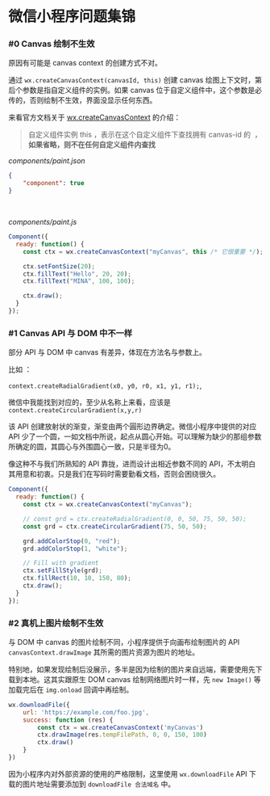 微信小程序问题集锦
===

### #<span>0 Canvas 绘制不生效 

原因有可能是 canvas context 的创建方式不对。

通过 `wx.createCanvasContext(canvasId, this)` 创建 canvas 绘图上下文时，第后个参数是指自定义组件的实例。如果 canvas 位于自定义组件中，这个参数是必传的，否则绘制不生效，界面没显示任何东西。

来看官方文档关于 [wx.createCanvasContext](https://developers.weixin.qq.com/miniprogram/dev/api/canvas/create-canvas-context.html) 的介绍：

> 自定义组件实例 this ，表示在这个自定义组件下查找拥有 canvas-id 的 <canvas/> ，**如果省略，则不在任何自定义组件内查找**

*components/paint.json*
```json
{
    "component": true
}
```
<br>

*components/paint.js*
```js
Component({
  ready: function() {
    const ctx = wx.createCanvasContext("myCanvas", this /* 它很重要 */);

    ctx.setFontSize(20);
    ctx.fillText("Hello", 20, 20);
    ctx.fillText("MINA", 100, 100);

    ctx.draw();
  }
});
```


### #<span>1  Canvas API 与 DOM 中不一样

部分 API 与 DOM 中 canvas 有差异，体现在方法名与参数上。

比如 ：

`context.createRadialGradient(x0, y0, r0, x1, y1, r1);`, 

微信中我能找到对应的，至少从名称上来看，应该是 `context.createCircularGradient(x,y,r)`


该 API 创建放射状的渐变，渐变由两个圓形边界确定。微信小程序中提供的对应 API 少了一个圆，一如文档中所说，起点从圆心开始。可以理解为缺少的那组参数所确定的圆，其圆心与外围圆心一致，只是半径为0。

像这种不与我们所熟知的 API 靠拢，进而设计出相近参数不同的 API，不太明白其用意和初衷。只是我们在写码时需要勤看文档，否则会困绕很久。

```js
Component({
  ready: function() {
    const ctx = wx.createCanvasContext("myCanvas");

    // const grd = ctx.createRadialGradient(0, 0, 50, 75, 50, 50);
    const grd = ctx.createCircularGradient(75, 50, 50);

    grd.addColorStop(0, "red");
    grd.addColorStop(1, "white");

    // Fill with gradient
    ctx.setFillStyle(grd);
    ctx.fillRect(10, 10, 150, 80);
    ctx.draw();
  }
});
```



### #<span>2 真机上图片绘制不生效

与 DOM 中 canvas 的图片绘制不同，小程序提供于向画布绘制图片的 API `canvasContext.drawImage` 其所需的图片资源为图片的地址。

特别地，如果发现绘制后没展示，多半是因为绘制的图片来自远端，需要使用先下载到本地。这其实跟原生 DOM canvas 绘制网络图片时一样，先 `new Image()` 等加载完后在 `img.onload` 回调中再绘制。

```js
wx.downloadFile({
    url: 'https://example.com/foo.jpg',
    success: function (res) {
        const ctx = wx.createCanvasContext('myCanvas')
        ctx.drawImage(res.tempFilePath, 0, 0, 150, 100)
        ctx.draw()
    }
})
```

因为小程序内对外部资源的使用的严格限制，这里使用 `wx.downloadFile` API 下载的图片地址需要添加到 `downloadFile 合法域名` 中。